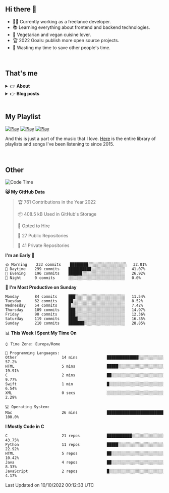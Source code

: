 <h2>Hi there 👋</h2>

- 👨‍💻 Currently working as a freelance developer.
- :books: Learning everything about frontend and backend technologies.
- 🌱 Vegetarian and vegan cuisine lover.
- :trophy: 2022 Goals: publish more open source projects.
- :dart: Wasting my time to save other people's time.

<br>

## That's me
<!-- markdownlint-disable MD033 -->
<details>
    <summary>&#128073 <b>About</b></summary><br/>

<!-- BLOG-POST-LIST:START -->
- 👀 [About me](https://simonemargio.im/about/)
- 🧑‍💻 [Resume](https://simonemargio.im/resume/)
- 🤝 [Polywork](https://www.polywork.com/simonemargio)
<!-- BLOG-POST-LIST:END -->
</details>

<details>
    <summary>&#128073 <b>Blog posts</b></summary><br/>

<!-- BLOG-POST-LIST:START -->
- [Apple Music](https://simonemargio.im/blog/applemusic/)
- [iCloud Keychain](https://simonemargio.im/blog/icloudkeychain/)
- [Digital legacy](https://simonemargio.im/blog/digitallegacy/)
- [Usability](https://simonemargio.im/blog/usability/)
- [Bitwarden](https://simonemargio.im/blog/bitwarden/)
- [About EXIF metadata](https://simonemargio.im/blog/aboutexifmetadata/)
- [Stop using whatsapp](https://simonemargio.im/blog/stopusingwhatsapp/)
- [Password Managers](https://simonemargio.im/blog/managepasswords/)
- [Always backup](https://simonemargio.im/blog/backup/)
- [Fix Apple Watch battery life](https://simonemargio.im/blog/fixapplewatch/)
- [Summer reading](https://simonemargio.im/blog/summer-reading/)
<!-- BLOG-POST-LIST:END -->
</details>

<br>

## My Playlist
[![Play](https://user-images.githubusercontent.com/22590804/173320312-c6ff4952-2d80-4da0-bc86-1a49d009b4a7.jpg)](https://music.apple.com/it/playlist/juice/pl.u-mJy83A8tGBvZWA)
[![Play](https://user-images.githubusercontent.com/22590804/173320788-49695c90-a4c3-48b3-8ac5-f6f4b944955f.jpg)](https://music.apple.com/it/playlist/gym/pl.u-38oWWgbT3gryK0)
[![Play](https://user-images.githubusercontent.com/22590804/173321081-fd673357-e189-4e1d-bf6a-fc8048872de2.jpg)](https://music.apple.com/it/playlist/relax/pl.u-9N9LLp3u27KNLk)

And this is just a part of the music that I love. [Here](http://simonemargiomusic.im) is the entire library of playlists and songs I've been listening to since 2015.

<br>

## Other

<!--START_SECTION:waka-->
![Code Time](http://img.shields.io/badge/Code%20Time-288%20hrs%2058%20mins-blue)

**🐱 My GitHub Data** 

> 🏆 761 Contributions in the Year 2022
 > 
> 📦 408.5 kB Used in GitHub's Storage 
 > 
> 💼 Opted to Hire
 > 
> 📜 27 Public Repositories 
 > 
> 🔑 41 Private Repositories  
 > 
**I'm an Early 🐤** 

```text
🌞 Morning    233 commits    ████████░░░░░░░░░░░░░░░░░   32.01% 
🌆 Daytime    299 commits    ██████████░░░░░░░░░░░░░░░   41.07% 
🌃 Evening    196 commits    ██████░░░░░░░░░░░░░░░░░░░   26.92% 
🌙 Night      0 commits      ░░░░░░░░░░░░░░░░░░░░░░░░░   0.0%

```
📅 **I'm Most Productive on Sunday** 

```text
Monday       84 commits     ███░░░░░░░░░░░░░░░░░░░░░░   11.54% 
Tuesday      62 commits     ██░░░░░░░░░░░░░░░░░░░░░░░   8.52% 
Wednesday    54 commits     █░░░░░░░░░░░░░░░░░░░░░░░░   7.42% 
Thursday     109 commits    ███░░░░░░░░░░░░░░░░░░░░░░   14.97% 
Friday       90 commits     ███░░░░░░░░░░░░░░░░░░░░░░   12.36% 
Saturday     119 commits    ████░░░░░░░░░░░░░░░░░░░░░   16.35% 
Sunday       210 commits    ███████░░░░░░░░░░░░░░░░░░   28.85%

```


📊 **This Week I Spent My Time On** 

```text
⌚︎ Time Zone: Europe/Rome

💬 Programming Languages: 
Other                    14 mins             ██████████████░░░░░░░░░░░   57.2% 
HTML                     5 mins              █████░░░░░░░░░░░░░░░░░░░░   19.91% 
C                        2 mins              ██░░░░░░░░░░░░░░░░░░░░░░░   9.77% 
Swift                    1 min               █░░░░░░░░░░░░░░░░░░░░░░░░   6.54% 
XML                      0 secs              ░░░░░░░░░░░░░░░░░░░░░░░░░   2.29%

💻 Operating System: 
Mac                      26 mins             █████████████████████████   100.0%

```

**I Mostly Code in C** 

```text
C                        21 repos            ███████████░░░░░░░░░░░░░░   43.75% 
Python                   11 repos            █████░░░░░░░░░░░░░░░░░░░░   22.92% 
HTML                     5 repos             ██░░░░░░░░░░░░░░░░░░░░░░░   10.42% 
Java                     4 repos             ██░░░░░░░░░░░░░░░░░░░░░░░   8.33% 
JavaScript               2 repos             █░░░░░░░░░░░░░░░░░░░░░░░░   4.17%

```



 Last Updated on 10/10/2022 00:12:33 UTC
<!--END_SECTION:waka-->



